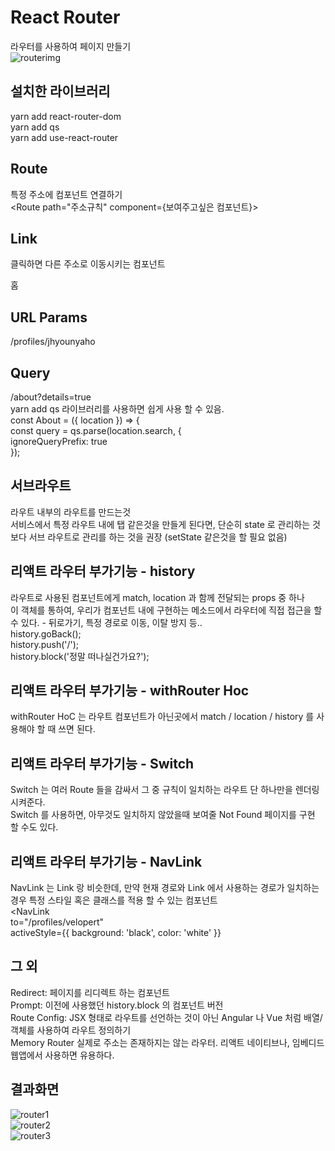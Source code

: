 # React Router                
라우터를 사용하여 페이지 만들기              
![routerimg](https://user-images.githubusercontent.com/42309919/98618140-dea3f480-2343-11eb-942e-4041c580d2fb.png)                
                                
## 설치한 라이브러리           
yarn add react-router-dom                              
yarn add qs                       
yarn add use-react-router                       
                    
## Route                    
특정 주소에 컴포넌트 연결하기                    
<Route path="주소규칙" component={보여주고싶은 컴포넌트}>                    
                      
## Link                    
클릭하면 다른 주소로 이동시키는 컴포넌트                    
<Link to="/">홈</Link>                       

## URL Params                        
/profiles/jhyounyaho                          
<Route path="/profiles/:username" component={Profile} />                        

## Query                            
/about?details=true                                                
yarn add qs 라이브러리를 사용하면 쉽게 사용 할 수 있음.                                                                                     
const About = ({ location }) => {                                                
  const query = qs.parse(location.search, {                        
    ignoreQueryPrefix: true                        
  });                        
                                    
## 서브라우트                         
라우트 내부의 라우트를 만드는것            
서비스에서 특정 라우트 내에 탭 같은것을 만들게 된다면, 단순히 state 로 관리하는 것 보다 서브 라우트로 관리를 하는 것을 권장 (setState 같은것을 할 필요 없음)             
                    
## 리액트 라우터 부가기능 - history             
라우트로 사용된 컴포넌트에게 match, location 과 함께 전달되는 props 중 하나                             
이 객체를 통하여, 우리가 컴포넌트 내에 구현하는 메소드에서 라우터에 직접 접근을 할 수 있다. - 뒤로가기, 특정 경로로 이동, 이탈 방지 등..            
history.goBack();                                    
history.push('/');                                    
history.block('정말 떠나실건가요?');                                                
                
## 리액트 라우터 부가기능 - withRouter Hoc                         
withRouter HoC 는 라우트 컴포넌트가 아닌곳에서 match / location / history 를 사용해야 할 때 쓰면 된다.                             
                                      
## 리액트 라우터 부가기능 - Switch
Switch 는 여러 Route 들을 감싸서 그 중 규칙이 일치하는 라우트 단 하나만을 렌더링시켜준다.                         
Switch 를 사용하면, 아무것도 일치하지 않았을때 보여줄 Not Found 페이지를 구현 할 수도 있다.                        
                        
## 리액트 라우터 부가기능 - NavLink                           
NavLink 는 Link 랑 비슷한데, 만약 현재 경로와 Link 에서 사용하는 경로가 일치하는 경우 특정 스타일 혹은 클래스를 적용 할 수 있는 컴포넌트                         
<NavLink                        
 to="/profiles/velopert"                                                
 activeStyle={{ background: 'black', color: 'white' }}                        
                         
## 그 외                         
Redirect: 페이지를 리디렉트 하는 컴포넌트                                
Prompt: 이전에 사용했던 history.block 의 컴포넌트 버전                                
Route Config: JSX 형태로 라우트를 선언하는 것이 아닌 Angular 나 Vue 처럼 배열/객체를 사용하여 라우트 정의하기                              
Memory Router 실제로 주소는 존재하지는 않는 라우터. 리액트 네이티브나, 임베디드 웹앱에서 사용하면 유용하다.                                    
>

## 결과화면                    
![router1](https://user-images.githubusercontent.com/42309919/98783365-c9f75780-243c-11eb-9f7c-702a81b1d24f.PNG)            
![router2](https://user-images.githubusercontent.com/42309919/98783367-ca8fee00-243c-11eb-9574-89c9e36273b6.PNG)            
![router3](https://user-images.githubusercontent.com/42309919/98783368-cb288480-243c-11eb-91a9-0b01e3feea25.PNG)            

            
